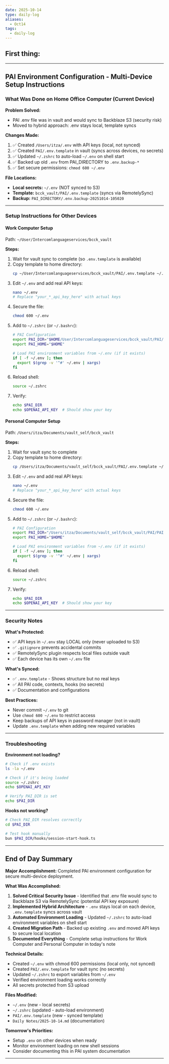 ```yaml
---
date: 2025-10-14
type: daily-log
aliases:
  - Oct14
tags:
  - daily-log
---
```


## First thing:
---

## PAI Environment Configuration - Multi-Device Setup Instructions

### What Was Done on Home Office Computer (Current Device)

**Problem Solved:**
- PAI .env file was in vault and would sync to Backblaze S3 (security risk)
- Moved to hybrid approach: .env stays local, template syncs

**Changes Made:**
1. ✅ Created `/Users/itza/.env` with API keys (local, not synced)
2. ✅ Created `PAI/.env.template` in vault (syncs across devices, no secrets)
3. ✅ Updated `~/.zshrc` to auto-load `~/.env` on shell start
4. ✅ Backed up old `.env` from PAI_DIRECTORY to `.env.backup-*`
5. ✅ Set secure permissions: `chmod 600 ~/.env`

**File Locations:**
- **Local secrets:** `~/.env` (NOT synced to S3)
- **Template:** `bcck_vault/PAI/.env.template` (syncs via RemotelySync)
- **Backup:** `PAI_DIRECTORY/.env.backup-20251014-105020`

---

### Setup Instructions for Other Devices

#### Work Computer Setup
Path: `~/User/Intercomlanguageservices/bcck_vault`

**Steps:**
1. Wait for vault sync to complete (so `.env.template` is available)
2. Copy template to home directory:
   ```bash
   cp ~/User/Intercomlanguageservices/bcck_vault/PAI/.env.template ~/.env
   ```
3. Edit `~/.env` and add real API keys:
   ```bash
   nano ~/.env
   # Replace "your_*_api_key_here" with actual keys
   ```
4. Secure the file:
   ```bash
   chmod 600 ~/.env
   ```
5. Add to `~/.zshrc` (or `~/.bashrc`):
   ```bash
   # PAI Configuration
   export PAI_DIR="$HOME/User/Intercomlanguageservices/bcck_vault/PAI/PAI_DIRECTORY"
   export PAI_HOME="$HOME"

   # Load PAI environment variables from ~/.env (if it exists)
   if [ -f ~/.env ]; then
     export $(grep -v '^#' ~/.env | xargs)
   fi
   ```
6. Reload shell:
   ```bash
   source ~/.zshrc
   ```
7. Verify:
   ```bash
   echo $PAI_DIR
   echo $OPENAI_API_KEY  # Should show your key
   ```

#### Personal Computer Setup
Path: `/Users/itza/Documents/vault_self/bcck_vault`

**Steps:**
1. Wait for vault sync to complete
2. Copy template to home directory:
   ```bash
   cp /Users/itza/Documents/vault_self/bcck_vault/PAI/.env.template ~/.env
   ```
3. Edit `~/.env` and add real API keys:
   ```bash
   nano ~/.env
   # Replace "your_*_api_key_here" with actual keys
   ```
4. Secure the file:
   ```bash
   chmod 600 ~/.env
   ```
5. Add to `~/.zshrc` (or `~/.bashrc`):
   ```bash
   # PAI Configuration
   export PAI_DIR="/Users/itza/Documents/vault_self/bcck_vault/PAI/PAI_DIRECTORY"
   export PAI_HOME="$HOME"

   # Load PAI environment variables from ~/.env (if it exists)
   if [ -f ~/.env ]; then
     export $(grep -v '^#' ~/.env | xargs)
   fi
   ```
6. Reload shell:
   ```bash
   source ~/.zshrc
   ```
7. Verify:
   ```bash
   echo $PAI_DIR
   echo $OPENAI_API_KEY  # Should show your key
   ```

---

### Security Notes

**What's Protected:**
- ✅ API keys in `~/.env` stay LOCAL only (never uploaded to S3)
- ✅ `.gitignore` prevents accidental commits
- ✅ RemotelySync plugin respects local files outside vault
- ✅ Each device has its own `~/.env` file

**What's Synced:**
- ✅ `.env.template` - Shows structure but no real keys
- ✅ All PAI code, contexts, hooks (no secrets)
- ✅ Documentation and configurations

**Best Practices:**
- Never commit `~/.env` to git
- Use `chmod 600 ~/.env` to restrict access
- Keep backups of API keys in password manager (not in vault)
- Update `.env.template` when adding new required variables

---

### Troubleshooting

**Environment not loading?**
```bash
# Check if .env exists
ls -la ~/.env

# Check if it's being loaded
source ~/.zshrc
echo $OPENAI_API_KEY

# Verify PAI_DIR is set
echo $PAI_DIR
```

**Hooks not working?**
```bash
# Check PAI_DIR resolves correctly
cd $PAI_DIR

# Test hook manually
bun $PAI_DIR/hooks/session-start-hook.ts
```

---

## End of Day Summary

**Major Accomplishment:**
Completed PAI environment configuration for secure multi-device deployment.

**What Was Accomplished:**
1. **Solved Critical Security Issue** - Identified that .env file would sync to Backblaze S3 via RemotelySync (potential API key exposure)
2. **Implemented Hybrid Architecture** - `.env` stays local on each device, `.env.template` syncs across vault
3. **Automated Environment Loading** - Updated `~/.zshrc` to auto-load environment variables on shell start
4. **Created Migration Path** - Backed up existing `.env` and moved API keys to secure local location
5. **Documented Everything** - Complete setup instructions for Work Computer and Personal Computer in today's note

**Technical Details:**
- Created `~/.env` with chmod 600 permissions (local only, not synced)
- Created `PAI/.env.template` for vault sync (no secrets)
- Updated `~/.zshrc` to export variables from `~/.env`
- Verified environment loading works correctly
- All secrets protected from S3 upload

**Files Modified:**
- `~/.env` (new - local secrets)
- `~/.zshrc` (updated - auto-load environment)
- `PAI/.env.template` (new - synced template)
- `Daily Notes/2025-10-14.md` (documentation)

**Tomorrow's Priorities:**
- Setup `.env` on other devices when ready
- Monitor environment loading on new shell sessions
- Consider documenting this in PAI system documentation

---

